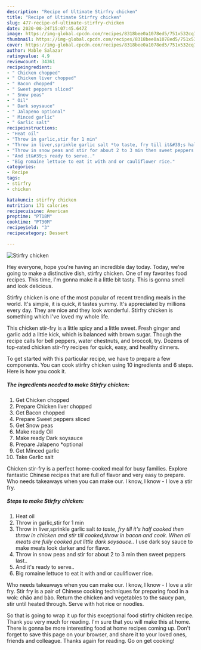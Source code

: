 ```yaml
---
description: "Recipe of Ultimate Stirfry chicken"
title: "Recipe of Ultimate Stirfry chicken"
slug: 477-recipe-of-ultimate-stirfry-chicken
date: 2020-08-24T15:07:45.647Z
image: https://img-global.cpcdn.com/recipes/8318bee0a1078ed5/751x532cq70/stirfry-chicken-recipe-main-photo.jpg
thumbnail: https://img-global.cpcdn.com/recipes/8318bee0a1078ed5/751x532cq70/stirfry-chicken-recipe-main-photo.jpg
cover: https://img-global.cpcdn.com/recipes/8318bee0a1078ed5/751x532cq70/stirfry-chicken-recipe-main-photo.jpg
author: Mable Salazar
ratingvalue: 4.9
reviewcount: 34361
recipeingredient:
- " Chicken chopped"
- " Chicken liver chopped"
- " Bacon chopped"
- " Sweet peppers sliced"
- " Snow peas"
- " Oil"
- " Dark soysauce"
- " Jalapeno optional"
- " Minced garlic"
- " Garlic salt"
recipeinstructions:
- "Heat oil"
- "Throw in garlic,stir for 1 min"
- "Throw in liver,sprinkle garlic salt *to taste, fry till it&#39;s half cooked then throw in chicken and stir till cooked,throw in bacon and cook. When all meats are fully cooked put little dark soysauce..* I use dark soy sauce to make meats look darker and for flavor."
- "Throw in snow peas and stir for about 2 to 3 min then sweet peppers last.."
- "And it&#39;s ready to serve.."
- "Big romaine lettuce to eat it with and or cauliflower rice."
categories:
- Recipe
tags:
- stirfry
- chicken

katakunci: stirfry chicken 
nutrition: 171 calories
recipecuisine: American
preptime: "PT18M"
cooktime: "PT30M"
recipeyield: "3"
recipecategory: Dessert

---
```



![Stirfry chicken](https://img-global.cpcdn.com/recipes/8318bee0a1078ed5/751x532cq70/stirfry-chicken-recipe-main-photo.jpg)

Hey everyone, hope you're having an incredible day today. Today, we're going to make a distinctive dish, stirfry chicken. One of my favorites food recipes. This time, I'm gonna make it a little bit tasty. This is gonna smell and look delicious.

Stirfry chicken is one of the most popular of recent trending meals in the world. It's simple, it is quick, it tastes yummy. It's appreciated by millions every day. They are nice and they look wonderful. Stirfry chicken is something which I've loved my whole life.

This chicken stir-fry is a little spicy and a little sweet. Fresh ginger and garlic add a little kick, which is balanced with brown sugar. Though the recipe calls for bell peppers, water chestnuts, and broccoli, try. Dozens of top-rated chicken stir-fry recipes for quick, easy, and healthy dinners.


To get started with this particular recipe, we have to prepare a few components. You can cook stirfry chicken using 10 ingredients and 6 steps. Here is how you cook it.

<!--inarticleads1-->

##### The ingredients needed to make Stirfry chicken:

1. Get  Chicken chopped
1. Prepare  Chicken liver chopped
1. Get  Bacon chopped
1. Prepare  Sweet peppers sliced
1. Get  Snow peas
1. Make ready  Oil
1. Make ready  Dark soysauce
1. Prepare  Jalapeno *optional
1. Get  Minced garlic
1. Take  Garlic salt


Chicken stir-fry is a perfect home-cooked meal for busy families. Explore fantastic Chinese recipes that are full of flavor and very easy to prepare. Who needs takeaways when you can make our. I know, I know - I love a stir fry. 

<!--inarticleads2-->

##### Steps to make Stirfry chicken:

1. Heat oil
1. Throw in garlic,stir for 1 min
1. Throw in liver,sprinkle garlic salt *to taste, fry till it&#39;s half cooked then throw in chicken and stir till cooked,throw in bacon and cook. When all meats are fully cooked put little dark soysauce..* I use dark soy sauce to make meats look darker and for flavor.
1. Throw in snow peas and stir for about 2 to 3 min then sweet peppers last..
1. And it&#39;s ready to serve..
1. Big romaine lettuce to eat it with and or cauliflower rice.


Who needs takeaways when you can make our. I know, I know - I love a stir fry. Stir fry is a pair of Chinese cooking techniques for preparing food in a wok: chǎo and bào. Return the chicken and vegetables to the saucy pan, stir until heated through. Serve with hot rice or noodles. 

So that is going to wrap it up for this exceptional food stirfry chicken recipe. Thank you very much for reading. I'm sure that you will make this at home. There is gonna be more interesting food at home recipes coming up. Don't forget to save this page on your browser, and share it to your loved ones, friends and colleague. Thanks again for reading. Go on get cooking!
